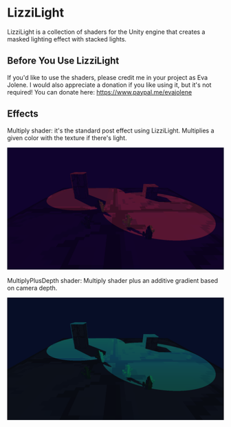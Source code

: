 # LizziLight

LizziLight is a collection of shaders for the Unity engine that creates a masked lighting effect with stacked lights.

## Before You Use LizziLight

If you'd like to use the shaders, please credit me in your project as Eva Jolene. I would also appreciate a donation if you like using it, but it's not required! You can donate here: https://www.paypal.me/evajolene

## Effects

Multiply shader: it's the standard post effect using LizziLight. Multiplies a given color with the texture if there's light.

![Image showing the described lighting effect](https://github.com/evajolene/lizzi-light/blob/master/GitHubImages/Multiply.png)

MultiplyPlusDepth shader: Multiply shader plus an additive gradient based on camera depth.

![Image showing the described lighting effect](https://github.com/evajolene/lizzi-light/blob/master/GitHubImages/MultiplyPlusDepth.png)
